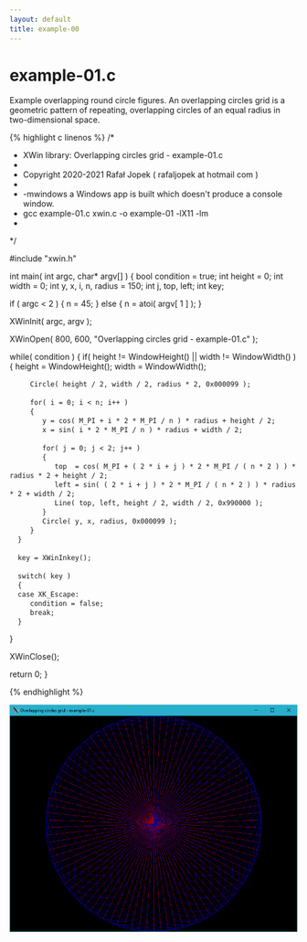 ```yaml
---
layout: default
title: example-00
---
```


# example-01.c

Example overlapping round circle figures. An overlapping circles grid is a geometric pattern of repeating, overlapping circles of an equal radius in two-dimensional space.

{% highlight c linenos %}
/*
 * XWin library: Overlapping circles grid - example-01.c
 *
 * Copyright 2020-2021 Rafał Jopek ( rafaljopek at hotmail com )
 *
 * -mwindows a Windows app is built which doesn't produce a console window.
 * gcc example-01.c xwin.c -o example-01 -lX11 -lm
 *
 */

#include "xwin.h"

int main( int argc, char* argv[] )
{
   bool condition = true;
   int height = 0;
   int width = 0;
   int y, x, i, n, radius = 150;
   int j, top, left;
   int key;

   if ( argc < 2 )
   {
      n = 45;
   }
   else
   {
      n = atoi( argv[ 1 ] );
   }

   XWinInit( argc, argv );

   XWinOpen( 800, 600, "Overlapping circles grid - example-01.c" );

   while( condition )
   {
      if( height != WindowHeight() || width != WindowWidth() )
      {
         height = WindowHeight();
         width = WindowWidth();

         Circle( height / 2, width / 2, radius * 2, 0x000099 );

         for( i = 0; i < n; i++ )
         {
            y = cos( M_PI + i * 2 * M_PI / n ) * radius + height / 2;
            x = sin( i * 2 * M_PI / n ) * radius + width / 2;

            for( j = 0; j < 2; j++ )
            {
               top  = cos( M_PI + ( 2 * i + j ) * 2 * M_PI / ( n * 2 ) ) * radius * 2 + height / 2;
               left = sin( ( 2 * i + j ) * 2 * M_PI / ( n * 2 ) ) * radius * 2 + width / 2;
               Line( top, left, height / 2, width / 2, 0x990000 );
            }
            Circle( y, x, radius, 0x000099 );
         }
      }

      key = XWinInkey();

      switch( key )
      {
      case XK_Escape:
         condition = false;
         break;
      }
   }

   XWinClose();

   return 0;
}

{% endhighlight %}

![XWin](../assets/img/overlapping_circles_grid/example-01.png)